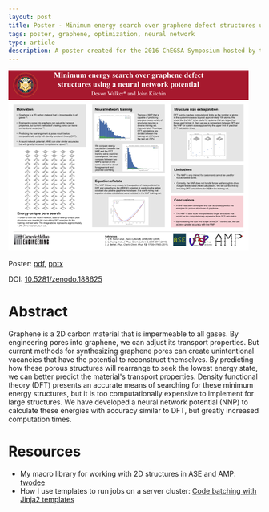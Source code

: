 ```yaml
---
layout: post
title: Poster - Minimum energy search over graphene defect structures using a neural network potential
tags: poster, graphene, optimization, neural network
type: article
description: A poster created for the 2016 ChEGSA Symposium hosted by the Chemical Engineering department at Carnegie Mellon University.
---
```


[![poster-thumbnail](/static/post/2016-10-21-poster-chegsa-symposium/poster-thumbnail.png)](/static/post/2016-10-21-poster-chegsa-symposium/poster-2016-ChEGSA_Symposium-devonw.pdf)

Poster: [pdf](/static/post/2016-10-21-poster-chegsa-symposium/poster-2016-ChEGSA_Symposium-devonw.pdf), [pptx](/static/post/2016-10-21-poster-chegsa-symposium/poster-2016-ChEGSA_Symposium-devonw.pptx)

DOI: [10.5281/zenodo.188625](https://doi.org/10.5281/zenodo.188625)

# Abstract<a id="orgheadline1"></a>

Graphene is a 2D carbon material that is impermeable to all gases. By engineering pores into graphene, we can adjust its transport properties. But current methods for synthesizing graphene pores can create unintentional vacancies that have the potential to reconstruct themselves. By predicting how these porous structures will rearrange to seek the lowest energy state, we can better predict the material's transport properties. Density functional theory (DFT) presents an accurate means of searching for these minimum energy structures, but it is too computationally expensive to implement for large structures. We have developed a neural network potential (NNP) to calculate these energies with accuracy similar to DFT, but greatly increased computation times.

# Resources<a id="orgheadline2"></a>

- My macro library for working with 2D structures in ASE and AMP: [twodee](https://github.com/devonwa/twodee)
- How I use templates to run jobs on a server cluster: [Code batching with Jinja2 templates](http://devonwa.com/2016/08/25/code-batching-with-templates/)
